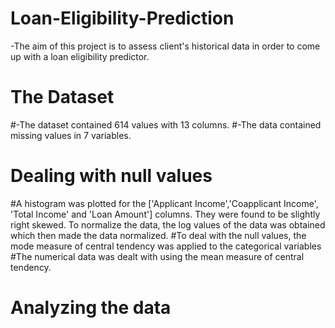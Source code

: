 # Loan-Eligibility-Prediction
-The aim of this project is to assess client's historical data in order to come up with a loan eligibility predictor.

# The Dataset
#-The dataset contained 614 values with 13 columns.
#-The data contained missing values in 7 variables.

# Dealing with null values
#A histogram was plotted for the ['Applicant Income','Coapplicant Income', 'Total Income' and 'Loan Amount'] columns. They were found to be slightly right skewed. To normalize the data, the log values of the data was obtained which then made the data normalized.
#To deal with the null values, the mode measure of central tendency was applied to the categorical variables
#The numerical data was dealt with using the mean measure of central tendency.

# Analyzing the data

